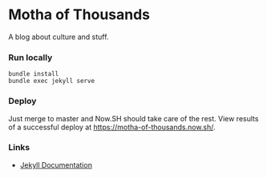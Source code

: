 # Motha of Thousands
A blog about culture and stuff.


### Run locally
```
bundle install
bundle exec jekyll serve
```

### Deploy
Just merge to master and Now.SH should take care of the rest.
View results of a successful deploy at https://motha-of-thousands.now.sh/.


### Links
* [Jekyll Documentation](https://jekyllrb.com/)

